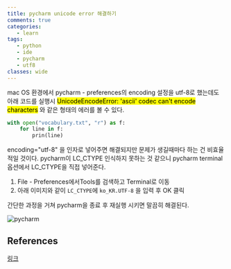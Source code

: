 ```yaml
---
title: pycharm unicode error 해결하기
comments: true
categories:
   - learn
tags:
   - python
   - ide
   - pycharm
   - utf8
classes: wide
---
```


mac OS 환경에서 pycharm - preferences의 encoding 설정을 utf-8로 했는데도 아래 코드를 실행시
<mark>UnicodeEncodeError: 'ascii' codec can't encode characters</mark> 와 같은 형태의 에러를 볼 수 있다.

```python
with open("vocabulary.txt", "r") as f:
    for line in f:
        prin(line)
```
encoding="utf-8" 을 인자로 넣어주면 해결되지만 문제가 생길때마다 하는 건 비효율적일 것이다.
pycharm이 LC_CTYPE 인식하지 못하는 것 같으니 pycharm terminal 옵션에서 LC_CTYPE을 직접 넣어준다.

1. File - Preferences에서Tools를 검색하고 Terminal로 이동
2. 아래 이미지와 같이 `LC_CTYPE`에 `ko_KR.UTF-8` 을 입력 후 OK 클릭

간단한 과정을 거쳐 pycharm을 종료 후 재실행 시키면 말끔히 해결된다.

![pycharm](https://d2ddoduugvun08.cloudfront.net/items/1K0J452L2K22413L1e2v/2019-03-29_14-43-53.png)

## References

[링크](https://hashcode.co.kr/questions/5306/pycharm-에서-한글-사용할-때-encoding-문제가-발생합니다)

